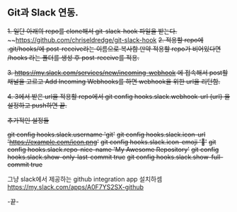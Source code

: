 ## Git과 Slack 연동.

~~1. 일단 아래의 repo를 clone해서 git-slack-hook 파일을 받는다.~~
~~https://github.com/chriseldredge/git-slack-hook
~~2. 적용할 repo에 .git/hooks/에 post-receive라는 이름으로 복사함
  만약 적용할 repo가 비어있다면 /hooks 라는 폴더를 생성 후 post-receive를 적용.~~

~~3. https://my.slack.com/services/new/incoming-webhook
  에 접속해서 post할 채널을 고르고 Add Incoming Webhooks를 하면 webhook을 위한 url을 리턴함.~~

~~4. 3에서 받은 url을 적용할 repo에서 git config hooks.slack.webhook-url {url} 을 설정하고 push하면 끝.~~


~~추가적인 설정들~~

~~git config hooks.slack.username 'git'~~
~~git config hooks.slack.icon-url 'https://example.com/icon.png'~~
~~git config hooks.slack.icon-emoji ':twisted_rightwards_arrows:'~~
~~git config hooks.slack.repo-nice-name 'My Awesome Repository'~~
~~git config hooks.slack.show-only-last-commit true~~
~~git config hooks.slack.show-full-commit true~~

그냥 slack에서 제공하는 github integration app 설치하셈
https://my.slack.com/apps/A0F7YS2SX-github

-끝-
